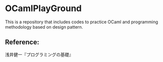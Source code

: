 # OCamlPlayGround
This is a repository that includes codes to practice OCaml and programming methodology based on design pattern.<br>
## Reference:<br>
浅井健一『プログラミングの基礎』
